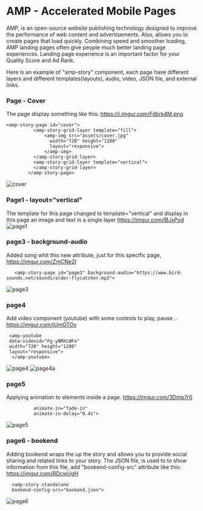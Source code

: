 # AMP - Accelerated Mobile Pages 

AMP, is an open-source website publishing technology designed to improve the performance of web content and advertisements.
Also, allows you to create pages that load quickly. Combining speed and smoother loading,
AMP landing pages often give people much better landing page experiences. 
Landing page experience is an important factor for your Quality Score and Ad Rank.

Here is an example of "amp-story" component, each page have different layers and different templates(layouts), audio, video, JSON file, and external links.

### Page - Cover 
The page display something like this:  https://i.imgur.com/Fdbrk4M.png
```
<amp-story-page id="cover">
          <amp-story-grid-layer template="fill">
              <amp-img src="assets/cover.jpg"
                width="720" height="1280"
                layout="responsive">
              </amp-img>
          </amp-story-grid-layer>
          <amp-story-grid-layer template="vertical">
          </amp-story-grid-layer>
        </amp-story-page>
```
![cover](../master/img/page1.jpg)

### Page1 - layout="vertical"
The template for this page changed to template="vertical" and display in this page an image and text in a single layer 
https://imgur.com/lBJxPyd
![page1](../master/img/page2.jpg)  

### page3 - background-audio
Added song whit this new attribute, just for this specific page,  https://imgur.com/ZmCNe2I
```
   <amp-story-page id="page3" background-audio="https://www.bird-sounds.net/sounds/alder-flycatcher.mp3">
```
![page3](../master/img/page3.jpg)  

### page4
Add video component (youtube) with some controls to play, pause...  https://imgur.com/jUmGTOv
 ```
  <amp-youtube
  data-videoid="Fg-yNMXLWFo"
  width="720" height="1280"
  layout="responsive">
   </amp-youtube>
 ```
![page4](../master/img/page4.jpg)       ![page4a](../master/img/page4a.jpg)             
### page5 
Applying animation to elements inside a page. https://imgur.com/3Dmp7r0
 ```
           animate-in="fade-in"
           animate-in-delay="0.4s">
 ```
![page5](../master/img/page5.jpg)  
     
### page6 - bookend
Adding bookend wraps the up the story and allows you to provide social sharing and related links to your story.
The JSON file, is used to to show information from this file, add "bookend-config-src" attribute like this:  https://imgur.com/RDcwUgH
 ```
   <amp-story standalone
   bookend-config-src="bookend.json">    
```
![page6](../master/img/page6.jpg)    
           
